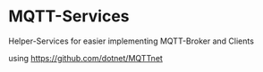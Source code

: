 # MQTT-Services
Helper-Services for easier implementing MQTT-Broker and Clients 

using https://github.com/dotnet/MQTTnet
